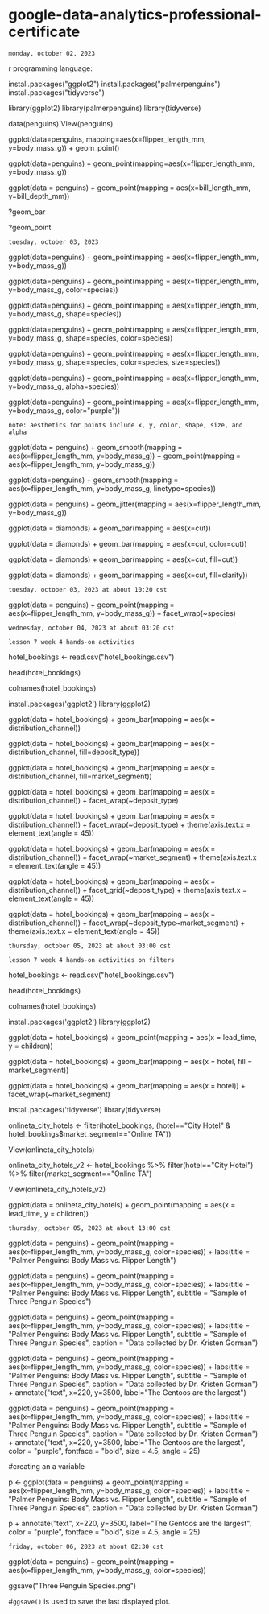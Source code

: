 # google-data-analytics-professional-certificate

`monday, october 02, 2023`

r programming language:

install.packages("ggplot2")
install.packages("palmerpenguins")
install.packages("tidyverse")

library(ggplot2)
library(palmerpenguins)
library(tidyverse)

data(penguins)
View(penguins)

ggplot(data=penguins, mapping=aes(x=flipper_length_mm, y=body_mass_g)) + geom_point()

ggplot(data=penguins) + geom_point(mapping=aes(x=flipper_length_mm, y=body_mass_g))

ggplot(data = penguins) + geom_point(mapping = aes(x=bill_length_mm, y=bill_depth_mm))


?geom_bar

?geom_point

`tuesday, october 03, 2023`

ggplot(data=penguins) +
  geom_point(mapping = aes(x=flipper_length_mm, y=body_mass_g))

ggplot(data=penguins) +
  geom_point(mapping = aes(x=flipper_length_mm, y=body_mass_g, color=species))

ggplot(data=penguins) +
  geom_point(mapping = aes(x=flipper_length_mm, y=body_mass_g, shape=species))

ggplot(data=penguins) +
  geom_point(mapping = aes(x=flipper_length_mm, y=body_mass_g, shape=species, color=species))

ggplot(data=penguins) +
  geom_point(mapping = aes(x=flipper_length_mm, y=body_mass_g, shape=species, color=species, size=species))

ggplot(data=penguins) +
  geom_point(mapping = aes(x=flipper_length_mm, y=body_mass_g, alpha=species))

ggplot(data=penguins) +
  geom_point(mapping = aes(x=flipper_length_mm, y=body_mass_g, color="purple"))

`note: aesthetics for points include x, y, color, shape, size, and alpha`

ggplot(data = penguins) +
  geom_smooth(mapping = aes(x=flipper_length_mm, y=body_mass_g)) +
  geom_point(mapping = aes(x=flipper_length_mm, y=body_mass_g))

ggplot(data=penguins) +
  geom_smooth(mapping = aes(x=flipper_length_mm, y=body_mass_g, linetype=species))

ggplot(data = penguins) +
  geom_jitter(mapping = aes(x=flipper_length_mm, y=body_mass_g))

ggplot(data = diamonds) +
  geom_bar(mapping = aes(x=cut))

ggplot(data = diamonds) +
  geom_bar(mapping = aes(x=cut, color=cut))

ggplot(data = diamonds) +
  geom_bar(mapping = aes(x=cut, fill=cut))

ggplot(data = diamonds) +
  geom_bar(mapping = aes(x=cut, fill=clarity))


`tuesday, october 03, 2023 at about 10:20 cst`

ggplot(data = penguins) +
  geom_point(mapping = aes(x=flipper_length_mm, y=body_mass_g)) +
  facet_wrap(~species)


`wednesday, october 04, 2023 at about 03:20 cst`

`lesson 7 week 4 hands-on activities`

hotel_bookings <- read.csv("hotel_bookings.csv")

head(hotel_bookings)

colnames(hotel_bookings)

install.packages('ggplot2')
library(ggplot2)

ggplot(data = hotel_bookings) +
  geom_bar(mapping = aes(x = distribution_channel))

ggplot(data = hotel_bookings) +
  geom_bar(mapping = aes(x = distribution_channel, fill=deposit_type))

ggplot(data = hotel_bookings) +
  geom_bar(mapping = aes(x = distribution_channel, fill=market_segment))

ggplot(data = hotel_bookings) +
  geom_bar(mapping = aes(x = distribution_channel)) +
  facet_wrap(~deposit_type)

ggplot(data = hotel_bookings) +
  geom_bar(mapping = aes(x = distribution_channel)) +
  facet_wrap(~deposit_type) +
  theme(axis.text.x = element_text(angle = 45))

ggplot(data = hotel_bookings) +
  geom_bar(mapping = aes(x = distribution_channel)) +
  facet_wrap(~market_segment) +
  theme(axis.text.x = element_text(angle = 45))

ggplot(data = hotel_bookings) +
  geom_bar(mapping = aes(x = distribution_channel)) +
  facet_grid(~deposit_type) +
  theme(axis.text.x = element_text(angle = 45))

ggplot(data = hotel_bookings) +
  geom_bar(mapping = aes(x = distribution_channel)) +
  facet_wrap(~deposit_type~market_segment) +
  theme(axis.text.x = element_text(angle = 45))

`thursday, october 05, 2023 at about 03:00 cst`

`lesson 7 week 4 hands-on activities on filters`

hotel_bookings <- read.csv("hotel_bookings.csv")

head(hotel_bookings)

colnames(hotel_bookings)

install.packages('ggplot2')
library(ggplot2)

ggplot(data = hotel_bookings) +
  geom_point(mapping = aes(x = lead_time, y = children))

ggplot(data = hotel_bookings) +
  geom_bar(mapping = aes(x = hotel, fill = market_segment))

ggplot(data = hotel_bookings) +
  geom_bar(mapping = aes(x = hotel)) +
  facet_wrap(~market_segment)

install.packages('tidyverse')
library(tidyverse)

onlineta_city_hotels <- filter(hotel_bookings, 
                           (hotel=="City Hotel" & 
                             hotel_bookings$market_segment=="Online TA"))

View(onlineta_city_hotels)

onlineta_city_hotels_v2 <- hotel_bookings %>%
  filter(hotel=="City Hotel") %>%
  filter(market_segment=="Online TA")

View(onlineta_city_hotels_v2)

ggplot(data = onlineta_city_hotels) +
  geom_point(mapping = aes(x = lead_time, y = children))

`thursday, october 05, 2023 at about 13:00 cst`

ggplot(data = penguins) +
         geom_point(mapping = aes(x=flipper_length_mm, y=body_mass_g, color=species)) +
         labs(title = "Palmer Penguins: Body Mass vs. Flipper Length")

ggplot(data = penguins) +
  geom_point(mapping = aes(x=flipper_length_mm, y=body_mass_g, color=species)) +
  labs(title = "Palmer Penguins: Body Mass vs. Flipper Length", subtitle = "Sample of Three Penguin Species")

ggplot(data = penguins) +
  geom_point(mapping = aes(x=flipper_length_mm, y=body_mass_g, color=species)) +
  labs(title = "Palmer Penguins: Body Mass vs. Flipper Length", subtitle = "Sample of Three Penguin Species",
       caption = "Data collected by Dr. Kristen Gorman")

ggplot(data = penguins) +
  geom_point(mapping = aes(x=flipper_length_mm, y=body_mass_g, color=species)) +
  labs(title = "Palmer Penguins: Body Mass vs. Flipper Length", subtitle = "Sample of Three Penguin Species",
       caption = "Data collected by Dr. Kristen Gorman") +
  annotate("text", x=220, y=3500, label="The Gentoos are the largest")

ggplot(data = penguins) +
  geom_point(mapping = aes(x=flipper_length_mm, y=body_mass_g, color=species)) +
  labs(title = "Palmer Penguins: Body Mass vs. Flipper Length", subtitle = "Sample of Three Penguin Species",
       caption = "Data collected by Dr. Kristen Gorman") +
  annotate("text", x=220, y=3500, label="The Gentoos are the largest", color = "purple", fontface = "bold",
           size = 4.5, angle = 25)

#creating an a variable

p <- ggplot(data = penguins) +
  geom_point(mapping = aes(x=flipper_length_mm, y=body_mass_g, color=species)) +
  labs(title = "Palmer Penguins: Body Mass vs. Flipper Length", subtitle = "Sample of Three Penguin Species",
       caption = "Data collected by Dr. Kristen Gorman")

p + annotate("text", x=220, y=3500, label="The Gentoos are the largest", color = "purple", fontface = "bold", size = 4.5, angle = 25)

`friday, october 06, 2023 at about 02:30 cst`

ggplot(data = penguins) +
  geom_point(mapping = aes(x=flipper_length_mm, y=body_mass_g, color=species))

ggsave("Three Penguin Species.png")

#`ggsave()` is used to save the last displayed plot.
























